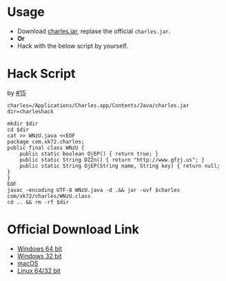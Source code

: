 # Usage

- Download [charles.jar](charles.jar), replase the official `charles.jar`.
- **Or**
- Hack with the below script by yourself.

# Hack Script

by [#15](#15)

```
charles=/Applications/Charles.app/Contents/Java/charles.jar
dir=charleshack

mkdir $dir
cd $dir
cat >> WNzU.java <<EOF
package com.xk72.charles;
public final class WNzU {
	public static boolean OjEP() { return true; }
	public static String DZZn() { return "http://www.gfzj.us"; }
	public static String OjEP(String name, String key) { return null; }
}
EOF
javac -encoding UTF-8 WNzU.java -d .&& jar -uvf $charles com/xk72/charles/WNzU.class
cd .. && rm -rf $dir
```

# Official Download Link

- [Windows 64 bit](https://www.charlesproxy.com/assets/release/4.2/charles-proxy-4.2-win64.msi)
- [Windows 32 bit](https://www.charlesproxy.com/assets/release/4.2/charles-proxy-4.2-win32.msi)
- [macOS](https://www.charlesproxy.com/assets/release/4.2/charles-proxy-4.2.dmg)
- [Linux 64/32 bit](https://www.charlesproxy.com/assets/release/4.2/charles-proxy-4.2.tar.gz)

